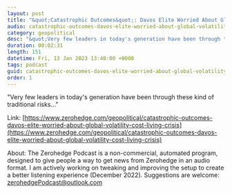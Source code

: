 ```yaml
---
layout: post
title: "&quot;Catastrophic Outcomes&quot;: Davos Elite Worried About Global Volatility, Cost-Of-Living Crisis"
audio: catastrophic-outcomes-davos-elite-worried-about-global-volatility-cost-living-crisis-0
category: geopolitical
desc: "&quot;Very few leaders in today's generation have been through these kind of traditional risks...&quot;"
duration: 00:02:31
length: 151
datetime: Fri, 13 Jan 2023 13:40:00 +0000
tags: podcast
guid: catastrophic-outcomes-davos-elite-worried-about-global-volatility-cost-living-crisis-0
order: 1
---
```

&quot;Very few leaders in today's generation have been through these kind of traditional risks...&quot;

Link: [https://www.zerohedge.com/geopolitical/catastrophic-outcomes-davos-elite-worried-about-global-volatility-cost-living-crisis](https://www.zerohedge.com/geopolitical/catastrophic-outcomes-davos-elite-worried-about-global-volatility-cost-living-crisis)

About: The Zerohedge Podcast is a non-commercial, automated program, designed to give people a way to get news from Zerohedge in an audio format.  I am actively working on tweaking and improving the setup to create a better listening experience (December 2022).  Suggestions are welcome: [zerohedgePodcast@outlook.com](mailto:zerohedgePodcast@outlook.com)